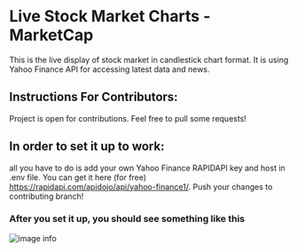 
# Live Stock Market Charts - MarketCap

This is the live display of stock market in candlestick chart format. 
It is using Yahoo Finance API for accessing latest data and news.
## Instructions For Contributors: 
Project is open for contributions. Feel free to pull some requests! 
## In order to set it up to work: 
all you have to do is add your own Yahoo Finance RAPIDAPI key and host in .env file. You can get it here (for free) https://rapidapi.com/apidojo/api/yahoo-finance1/. Push your changes to contributing branch!
### After you set it up, you should see something like this 
![image info](./pictures/Screenshot.png)